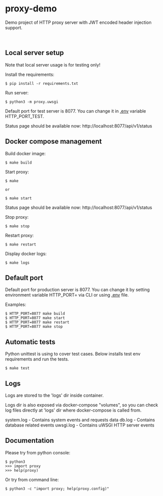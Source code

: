 # proxy-demo

Demo project of HTTP proxy server with JWT encoded header injection support.

&nbsp;  

## Local server setup

Note that local server usage is for testing only!

Install the requirements:

    $ pip install -r requirements.txt

Run server:

    $ python3 -m proxy.uwsgi

Default port for test server is 8077.
You can change it in [.env](.env) variable HTTP_PORT_TEST.

Status page should be available now: http://localhost:8077/api/v1/status


## Docker compose management

Build docker image:

    $ make build

Start proxy:

    $ make

    or

    $ make start

Status page should be available now: http://localhost:8077/api/v1/status

Stop proxy:

    $ make stop

Restart proxy:

    $ make restart

Display docker logs:

    $ make logs


## Default port

Default port for production server is 8077.
You can change it by setting environment variable HTTP_PORT=<int> via CLI or using [.env](.env) file.

Examples:

    $ HTTP_PORT=8077 make build
    $ HTTP_PORT=8077 make start
    $ HTTP_PORT=8077 make restart
    $ HTTP_PORT=8077 make stop


## Automatic tests

Python unittest is using to cover test cases.
Below installs test env requirements and run the tests.

    $ make test


## Logs

Logs are stored to the 'logs' dir inside container.

Logs dir is also exposed via docker-compose "volumes", so you can check log files directly at 'logs' dir where docker-compose is called from.

system.log - Contains system events and requests data
db.log - Contains database related events
uwsgi.log - Contains uWSGI HTTP server events

## Documentation
Please try from python console:

    $ python3
    >>> import proxy
    >>> help(proxy)

Or try from command line:

    $ python3 -c "import proxy; help(proxy.config)"

